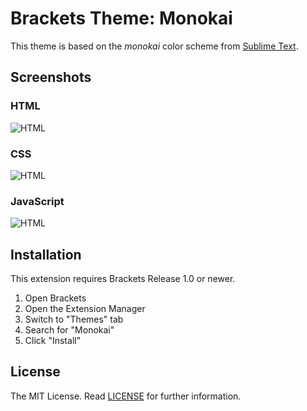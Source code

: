 Brackets Theme: Monokai
===

This theme is based on the _monokai_ color scheme from [Sublime Text](http://sublimetext.com/).

Screenshots
---

### HTML
![HTML](screenshots/html.png)

### CSS
![HTML](screenshots/css.png)

### JavaScript
![HTML](screenshots/js.png)

Installation
---

This extension requires Brackets Release 1.0 or newer.

1. Open Brackets
2. Open the Extension Manager
3. Switch to "Themes" tab
4. Search for "Monokai"
5. Click "Install"

License
---

The MIT License. Read [LICENSE](LICENSE) for further information.